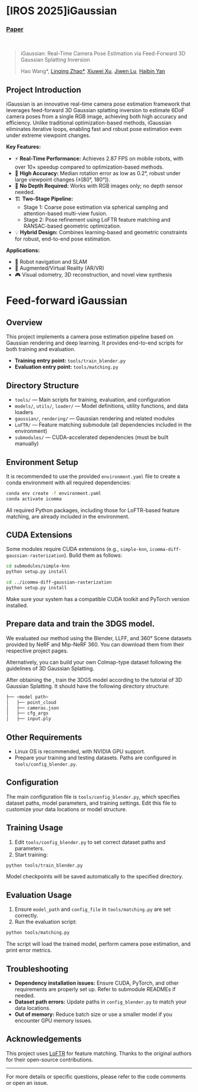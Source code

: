 # [IROS 2025]iGaussian

### [Paper](https://arxiv.org/abs/) 
<br/>

> iGaussian: Real-Time Camera Pose Estimation via Feed-Forward 3D Gaussian Splatting Inversion
> 
> Hao Wang*, [Linqing Zhao*](https://lqzhao.github.io/), [Xiuwei Xu](https://xuxw98.github.io/), [Jiwen Lu](http://ivg.au.tsinghua.edu.cn/Jiwen_Lu/), [Haibin Yan](https://scholar.google.com/citations?user=-AQLKlsAAAAJ&hl=zh-CN&oi=ao)  


## Project Introduction

iGaussian is an innovative real-time camera pose estimation framework that leverages feed-forward 3D Gaussian splatting inversion to estimate 6DoF camera poses from a single RGB image, achieving both high accuracy and efficiency. Unlike traditional optimization-based methods, iGaussian eliminates iterative loops, enabling fast and robust pose estimation even under extreme viewpoint changes.

**Key Features:**
- ⚡ **Real-Time Performance:** Achieves 2.87 FPS on mobile robots, with over 10× speedup compared to optimization-based methods.
- 🎯 **High Accuracy:** Median rotation error as low as 0.2°, robust under large viewpoint changes (±[80°, 180°]).
- 🔧 **No Depth Required:** Works with RGB images only; no depth sensor needed.
- 🏗️ **Two-Stage Pipeline:**
  - Stage 1: Coarse pose estimation via spherical sampling and attention-based multi-view fusion.
  - Stage 2: Pose refinement using LoFTR feature matching and RANSAC-based geometric optimization.
- 💡 **Hybrid Design:** Combines learning-based and geometric constraints for robust, end-to-end pose estimation.

**Applications:**
- 🤖 Robot navigation and SLAM
- 🥽 Augmented/Virtual Reality (AR/VR)
- 🎮 Visual odometry, 3D reconstruction, and novel view synthesis


# Feed-forward iGaussian 

## Overview

This project implements a camera pose estimation pipeline based on Gaussian rendering and deep learning. It provides end-to-end scripts for both training and evaluation.

- **Training entry point:** `tools/train_blender.py`
- **Evaluation entry point:** `tools/matching.py`

## Directory Structure

- `tools/` — Main scripts for training, evaluation, and configuration
- `models/`, `utils/`, `loader/` — Model definitions, utility functions, and data loaders
- `gaussian/`, `rendering/` — Gaussian rendering and related modules
- `LoFTR/` — Feature matching submodule (all dependencies included in the environment)
- `submodules/` — CUDA-accelerated dependencies (must be built manually)

## Environment Setup

It is recommended to use the provided `environment.yaml` file to create a conda environment with all required dependencies:

```bash
conda env create -f environment.yaml
conda activate icomma
```

All required Python packages, including those for LoFTR-based feature matching, are already included in the environment.

## CUDA Extensions

Some modules require CUDA extensions (e.g., `simple-knn`, `icomma-diff-gaussian-rasterization`). Build them as follows:

```bash
cd submodules/simple-knn
python setup.py install

cd ../icomma-diff-gaussian-rasterization
python setup.py install
```

Make sure your system has a compatible CUDA toolkit and PyTorch version installed.

## Prepare data and train the 3DGS model.

We evaluated our method using the Blender, LLFF, and 360° Scene datasets provided by NeRF and Mip-NeRF 360. You can download them from their respective project pages.

Alternatively, you can build your own Colmap-type dataset following the guidelines of 3D Gaussian Splatting.

After obtaining the <source path>, train the 3DGS model according to the tutorial of 3D Gaussian Splatting. It should have the following directory structure:

```bash
├── <model path> 
│   ├── point_cloud   
│   ├── cameras.json
│   ├── cfg_args
│   ├── input.ply
```

## Other Requirements

- Linux OS is recommended, with NVIDIA GPU support.
- Prepare your training and testing datasets. Paths are configured in `tools/config_blender.py`.

## Configuration

The main configuration file is `tools/config_blender.py`, which specifies dataset paths, model parameters, and training settings. Edit this file to customize your data locations or model structure.

## Training Usage

1. Edit `tools/config_blender.py` to set correct dataset paths and parameters.
2. Start training:

```bash
python tools/train_blender.py
```

Model checkpoints will be saved automatically to the specified directory.

## Evaluation Usage

1. Ensure `model_path` and `config_file` in `tools/matching.py` are set correctly.
2. Run the evaluation script:

```bash
python tools/matching.py
```

The script will load the trained model, perform camera pose estimation, and print error metrics.

## Troubleshooting

- **Dependency installation issues:** Ensure CUDA, PyTorch, and other requirements are properly set up. Refer to submodule READMEs if needed.
- **Dataset path errors:** Update paths in `config_blender.py` to match your data locations.
- **Out of memory:** Reduce batch size or use a smaller model if you encounter GPU memory issues.

## Acknowledgements

This project uses [LoFTR](https://github.com/zju3dv/LoFTR) for feature matching. Thanks to the original authors for their open-source contributions.

---

For more details or specific questions, please refer to the code comments or open an issue. 
